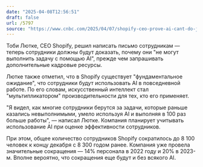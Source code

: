 ```yaml
---
date: "2025-04-08T12:56:51"
draft: false
url: /5797
source: "https://www.cnbc.com/2025/04/07/shopify-ceo-prove-ai-cant-do-jobs-before-asking-for-more-headcount.html"
---
```


Тоби Лютке, CEO Shopify, решил написать письмо сотрудникам — теперь сотрудники должны будут доказать, почему они "не могут выполнить задачу с помощью AI", прежде чем запрашивать дополнительные кадровые ресурсы.

Лютке также отметил, что в Shopify существует "фундаментальное ожидание", что сотрудники будут использовать AI в повседневной работе. По его словам, искусственный интеллект стал "мультипликатором" производительности для тех, кто его применяет.

"Я видел, как многие сотрудники берутся за задачи, которые раньше казались невыполнимыми, умело используя AI и выполняя в 100 раз больше работы", — написал Лютке. Компания планирует учитывать использование AI при оценке эффективности сотрудников.

При этом, общее количество сотрудников Shopify сократилось до 8 100 человек к концу декабря с 8 300 годом ранее. Компания уже провела значительные сокращения — 14% персонала в 2022 году и 20% в 2023-м. Вполне вероятно, что сокращения еще будут и без всякого AI.